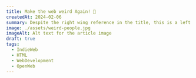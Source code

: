 ```yaml
---
title: Make the web weird Again! 🧢
createdAt: 2024-02-06
summary: Despite the right wing reference in the title, this is a left leaning post about how the web sould be open and inclusive to all. It is also an ode to the IndieWeb movement and the breaking of silos.
image: ./assets/weird-people.jpg
imageAlt: Alt text for the article image
draft: true
tags:
  - IndieWeb
  - HTML
  - WebDevelopment
  - OpenWeb
---
```

